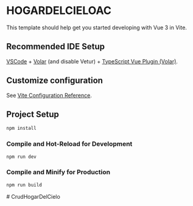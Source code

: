 # HOGARDELCIELOAC
This template should help get you started developing with Vue 3 in Vite.
## Recommended IDE Setup
[VSCode](https://code.visualstudio.com/) + [Volar](https://marketplace.visualstudio.com/items?itemName=Vue.volar) (and disable Vetur) + [TypeScript Vue Plugin (Volar)](https://marketplace.visualstudio.com/items?itemName=Vue.vscode-typescript-vue-plugin).
## Customize configuration
See [Vite Configuration Reference](https://vitejs.dev/config/).
## Project Setup
```sh
npm install
```
### Compile and Hot-Reload for Development
```sh
npm run dev
```
### Compile and Minify for Production
```sh
npm run build
```
#   C r u d H o g a r D e l C i e l o 
 
 
